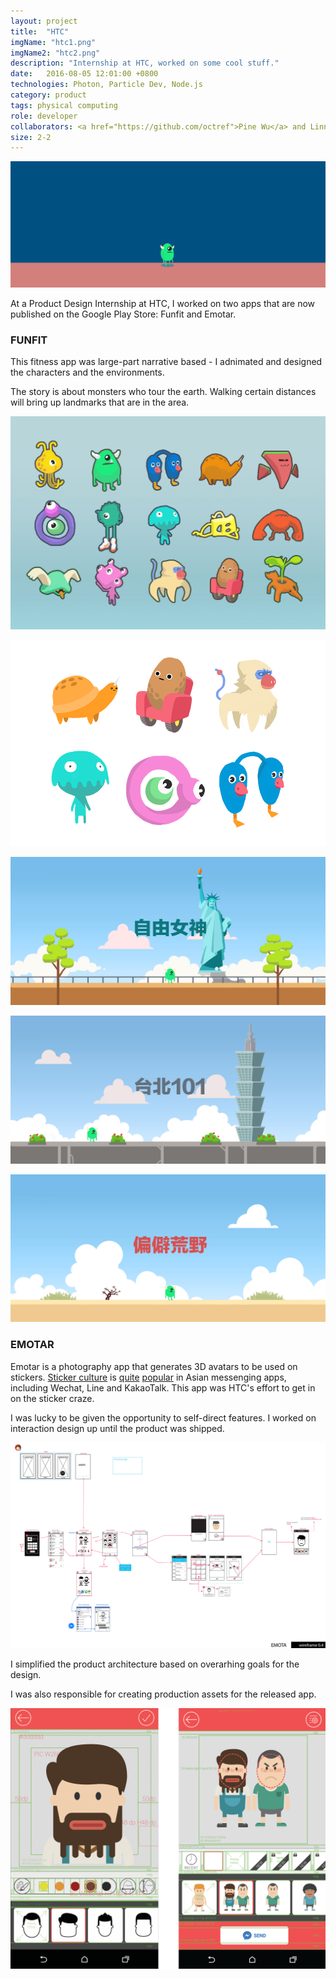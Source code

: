 ```yaml
---
layout: project
title:  "HTC"
imgName: "htc1.png"
imgName2: "htc2.png"
description: "Internship at HTC, worked on some cool stuff."
date:   2016-08-05 12:01:00 +0800
technologies: Photon, Particle Dev, Node.js
category: product
tags: physical computing
role: developer
collaborators: <a href="https://github.com/octref">Pine Wu</a> and Linna Li
size: 2-2
---
```


![Alt](/img/htc/scratching.gif)

At a Product Design Internship at HTC, I worked on two apps that are now published on the Google Play Store: Funfit and Emotar.

### FUNFIT

This fitness app was large-part narrative based - I adnimated and designed the characters and the environments.

The story is about monsters who tour the earth. Walking certain distances will bring up landmarks that are in the area.

![Alt](/img/htc/monsters.jpg)

![Alt](/img/htc/vectormonsters.png)

![Alt](/img/htc/funfitamerica.jpg)

![Alt](/img/htc/funfittaipei.jpg)

![Alt](/img/htc/funfitwilderness.jpg)


### EMOTAR

Emotar is a photography app that generates 3D avatars to be used on stickers. [Sticker culture](http://a16z.com/2016/06/17/stickers/) is [quite](https://www.wsj.com/articles/line-and-wechat-strike-advertising-gold-1466613181) [popular](https://qz.com/156030/line-is-betting-millions-that-virtual-bears-and-bunnies-will-sweep-the-west/) in Asian messenging apps, including Wechat, Line and KakaoTalk. This app was HTC's effort to get in on the sticker craze.

I was lucky to be given the opportunity to self-direct features. I worked on interaction design up until the product was shipped.

<img src="/img/htc/wireframe.png" class="wireframe">

I simplified the product architecture based on overarhing goals for the design.

I was also responsible for creating production assets for the released app.

![Alt](/img/htc/final.png)

